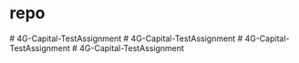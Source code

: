 # repo
#   4 G - C a p i t a l - T e s t A s s i g n m e n t  
 #   4 G - C a p i t a l - T e s t A s s i g n m e n t  
 #   4 G - C a p i t a l - T e s t A s s i g n m e n t  
 #   4 G - C a p i t a l - T e s t A s s i g n m e n t  
 